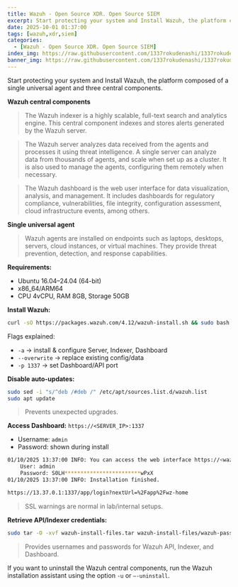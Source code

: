 ```yaml
---
title: Wazuh - Open Source XDR. Open Source SIEM
excerpt: Start protecting your system and Install Wazuh, the platform composed of a single universal agent and three central components.
date: 2025-10-01 01:37:00
tags: [wazuh,xdr,siem]
categories:
  - [Wazuh - Open Source XDR. Open Source SIEM]
index_img: https://raw.githubusercontent.com/1337rokudenashi/1337rokudenashi.github.io/main/yublueflower.jpg
banner_img: https://raw.githubusercontent.com/1337rokudenashi/1337rokudenashi.github.io/main/1337yublueflower.jpg
---
```


Start protecting your system and Install Wazuh, the platform composed of a single universal agent and three central components.

**Wazuh central components**
>The Wazuh indexer is a highly scalable, full-text search and analytics engine.
This central component indexes and stores alerts generated by the Wazuh server.

>The Wazuh server analyzes data received from the agents and processes it using threat intelligence.
A single server can analyze data from thousands of agents, and scale when set up as a cluster. It is also used to manage the agents, configuring them remotely when necessary.

>The Wazuh dashboard is the web user interface for data visualization, analysis, and management.
It includes dashboards for regulatory compliance, vulnerabilities, file integrity, configuration assessment, cloud infrastructure events, among others.

**Single universal agent**
>Wazuh agents are installed on endpoints such as laptops, desktops, servers, cloud instances, or virtual machines. They provide threat prevention, detection, and response capabilities.

**Requirements:**

* Ubuntu 16.04–24.04 (64-bit)
* x86\_64/ARM64
* CPU 4vCPU, RAM 8GB, Storage 50GB

**Install Wazuh:**

```bash
curl -sO https://packages.wazuh.com/4.12/wazuh-install.sh && sudo bash ./wazuh-install.sh -a --overwrite -p 1337
```

Flags explained:

* `-a` → install & configure Server, Indexer, Dashboard
* `--overwrite` → replace existing config/data
* `-p 1337` → set Dashboard/API port

**Disable auto-updates:**

```bash
sudo sed -i "s/^deb /#deb /" /etc/apt/sources.list.d/wazuh.list
sudo apt update
```

> Prevents unexpected upgrades.

**Access Dashboard:** `https://<SERVER_IP>:1337`

* Username: `admin`
* Password: shown during install

```bash
01/10/2025 13:37:00 INFO: You can access the web interface https://<wazuh-dashboard-ip>:1337
    User: admin
    Password: S0LH************************wPxX
01/10/2025 13:37:00 INFO: Installation finished.

https://13.37.0.1:1337/app/login?nextUrl=%2Fapp%2Fwz-home
```

> SSL warnings are normal in lab/internal setups.

**Retrieve API/Indexer credentials:**

```bash
sudo tar -O -xvf wazuh-install-files.tar wazuh-install-files/wazuh-passwords.txt
```

> Provides usernames and passwords for Wazuh API, Indexer, and Dashboard.

If you want to uninstall the Wazuh central components, run the Wazuh installation assistant using the option `-u` or `–-uninstall`.
